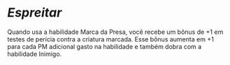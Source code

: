 # *Espreitar*

Quando usa a habilidade Marca da Presa, você recebe um bônus de +1 em testes de perícia contra a criatura marcada. Esse bônus aumenta em +1 para cada PM adicional gasto na habilidade e também dobra com a habilidade Inimigo.